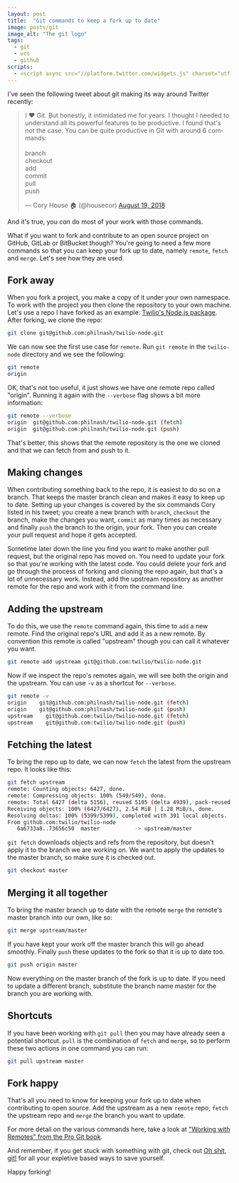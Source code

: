 ```yaml
---
layout: post
title:  "Git commands to keep a fork up to date"
image: posts/git
image_alt: "The git logo"
tags:
  - git
  - vcs
  - github
scripts:
  - <script async src="//platform.twitter.com/widgets.js" charset="utf-8"></script>
---
```


I've seen the following tweet about git making its way around Twitter recently:

<blockquote class="twitter-tweet" data-lang="en"><p lang="en" dir="ltr">I ❤️ Git. But honestly, it intimidated me for years. I thought I needed to understand all its powerful features to be productive. I found that&#39;s not the case. You can be quite productive in Git with around 6 commands: <br><br>branch<br>checkout<br>add<br>commit<br>pull<br>push</p>&mdash; Cory House 🏠 (@housecor) <a href="https://twitter.com/housecor/status/1031190760278970368?ref_src=twsrc%5Etfw">August 19, 2018</a></blockquote>

And it's true, you _can_ do most of your work with those commands.

What if you want to fork and contribute to an open source project on GitHub, GitLab or BitBucket though? You're going to need a few more commands so that you can keep your fork up to date, namely `remote`, `fetch` and `merge`. Let's see how they are used.

## Fork away

When you fork a project, you make a copy of it under your own namespace. To work with the project you then clone the repository to your own machine. Let's use a repo I have forked as an example: [Twilio's Node.js package](https://github.com/philnash/twilio-node). After forking, we clone the repo:

```bash
git clone git@github.com:philnash/twilio-node.git
```

We can now see the first use case for `remote`. Run `git remote` in the `twilio-node` directory and we see the following:

```bash
git remote
origin
```

OK, that's not too useful, it just shows we have one remote repo called "origin". Running it again with the `--verbose` flag shows a bit more information:

```bash
git remote --verbose
origin	git@github.com:philnash/twilio-node.git (fetch)
origin	git@github.com:philnash/twilio-node.git (push)
```

That's better, this shows that the remote repository is the one we cloned and that we can fetch from and push to it.

## Making changes

When contributing something back to the repo, it is easiest to do so on a branch. That keeps the master branch clean and makes it easy to keep up to date. Setting up your changes is covered by the six commands Cory listed in his tweet; you create a new branch with `branch`, `checkout` the branch, make the changes you want, `commit` as many times as necessary and finally `push` the branch to the origin, your fork. Then you can create your pull request and hope it gets accepted.

Sometime later down the line you find you want to make another pull request, but the original repo has moved on. You need to update your fork so that you're working with the latest code. You could delete your fork and go through the process of forking and cloning the repo again, but that's a lot of unnecessary work. Instead, add the upstream repository as another remote for the repo and work with it from the command line.

## Adding the upstream

To do this, we use the `remote` command again, this time to `add` a new remote. Find the original repo's URL and add it as a new remote. By convention this remote is called "upstream" though you can call it whatever you want.

```bash
git remote add upstream git@github.com:twilio/twilio-node.git
```

Now if we inspect the repo's remotes again, we will see both the origin and the upstream. You can use `-v` as a shortcut for `--verbose`.

```bash
git remote -v
origin	  git@github.com:philnash/twilio-node.git (fetch)
origin	  git@github.com:philnash/twilio-node.git (push)
upstream	git@github.com:twilio/twilio-node.git (fetch)
upstream	git@github.com:twilio/twilio-node.git (push)
```

## Fetching the latest

To bring the repo up to date, we can now `fetch` the latest from the upstream repo. It looks like this:

```bash
git fetch upstream
remote: Counting objects: 6427, done.
remote: Compressing objects: 100% (549/549), done.
remote: Total 6427 (delta 5156), reused 5105 (delta 4939), pack-reused 934
Receiving objects: 100% (6427/6427), 2.54 MiB | 1.28 MiB/s, done.
Resolving deltas: 100% (5399/5399), completed with 391 local objects.
From github.com:twilio/twilio-node
   6a6733a8..73656c50  master           -> upstream/master
```

`git fetch` downloads objects and refs from the repository, but doesn't apply it to the branch we are working on. We want to apply the updates to the master branch, so make sure it is checked out.

```bash
git checkout master
```

## Merging it all together

To bring the master branch up to date with the remote `merge` the remote's master branch into our own, like so:

```bash
git merge upstream/master
```

If you have kept your work off the master branch this will go ahead smoothly. Finally `push` these updates to the fork so that it is up to date too.

```bash
git push origin master
```

Now everything on the master branch of the fork is up to date. If you need to update a different branch, substitute the branch name master for the branch you are working with.

## Shortcuts

If you have been working with `git pull` then you may have already seen a potential shortcut. `pull` is the combination of `fetch` and `merge`, so to perform these two actions in one command you can run:

```bash
git pull upstream master
```

## Fork happy

That's all you need to know for keeping your fork up to date when contributing to open source. Add the upstream as a new `remote` repo, `fetch` the upstream repo and `merge` the branch you want to update.

For more detail on the various commands here, take a look at ["Working with Remotes" from the Pro Git book](https://git-scm.com/book/en/v2/Git-Basics-Working-with-Remotes).

And remember, if you get stuck with something with git, check out [Oh shit, git!](http://ohshitgit.com/) for all your expletive based ways to save yourself.

Happy forking!